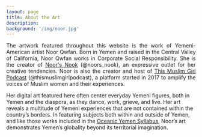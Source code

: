 ```yaml
---
layout: page
title: About the Art
description:
background: '/img/noor.jpg'
---
```


<p align="justify">
The artwork featured throughout this website is the work of Yemeni-American artist Noor Qwfan. Born in Yemen and raised in the Central Valley of California, Noor Qwfan works in Corporate Social Responsibility. She is the creator of <a href="https://www.instagram.com/noors_nook/">Noor's Nook</a> (@noors_nook), an expressive outlet for her creative tendencies. Noor is also the creator and host of <a href="https://www.instagram.com/thismuslimgirlpodcast/">This Muslim Girl Podcast</a> (@thismuslimgirlpodcast), a platform started in 2017 to amplify the voices of Muslim women and their experiences.

Her digital art featured here often center everyday Yemeni figures, both in Yemen and the diaspora, as they dance, work, grieve, and live. Her art reveals a multitude of Yemeni experiences that are not contained within the country’s borders. In featuring subjects both within and outside of Yemen, and like those works included in the <a href="https://gokhamin.com/global-yemen/syllabus">Oceanic Yemen Syllabus</a>, Noor’s art demonstrates Yemen’s globality beyond its territorial imagination.
 </p>
